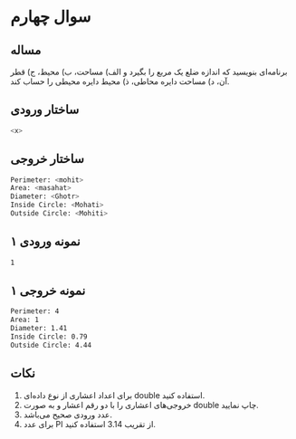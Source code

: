 # سوال چهارم

## مساله

برنامه‌ای بنويسيد كه اندازه ضلع يک مربع را بگيرد و الف)‌ مساحت، ب) محيط، ج) قطر آن، د) مساحت دايره محاطی، ذ) محيط دايره محيطی را حساب كند.

## ساختار ورودی

```sh
<x>
```

## ساختار خروجی

```sh
Perimeter: <mohit>
Area: <masahat>
Diameter: <Ghotr>
Inside Circle: <Mohati>
Outside Circle: <Mohiti>
```

## نمونه ورودی ۱

```sh
1
```

## نمونه خروجی ۱

```sh
Perimeter: 4
Area: 1
Diameter: 1.41
Inside Circle: 0.79
Outside Circle: 4.44
```

## نکات

1. برای اعداد اعشاری از نوع داده‌ای double استفاده کنید.
2. خروجی‌های اعشاری را با دو رقم اعشار و به صورت double چاپ نمایید.
3. عدد ورودی صحیح می‌باشد.
4. برای عدد PI از تقریب 3.14 استفاده کنید.